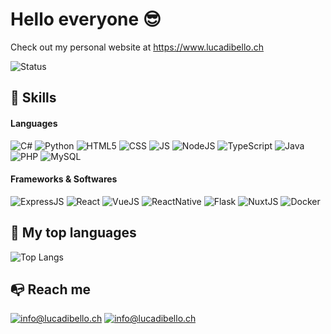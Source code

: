 # Hello everyone 😎

Check out my personal website at <https://www.lucadibello.ch>

![Status](https://img.shields.io/website-up-down-green-red/http/lucadibello.ch.svg)
## 🚀 Skills

#### Languages

![C#](https://img.shields.io/badge/C%23-239120?style=for-the-badge&logo=c-sharp&logoColor=white) ![Python](https://img.shields.io/badge/Python-14354C?style=for-the-badge&logo=python&logoColor=white) ![HTML5](https://img.shields.io/badge/HTML5-E34F26?style=for-the-badge&logo=html5&logoColor=white) ![CSS](https://img.shields.io/badge/CSS3-1572B6?style=for-the-badge&logo=css3&logoColor=white) ![JS](https://img.shields.io/badge/JavaScript-F7DF1E?style=for-the-badge&logo=javascript&logoColor=black) ![NodeJS](https://img.shields.io/badge/Node.js-43853D?style=for-the-badge&logo=node.js&logoColor=white) ![TypeScript](https://img.shields.io/badge/TypeScript-007ACC?style=for-the-badge&logo=typescript&logoColor=white) ![Java](https://img.shields.io/badge/Java-ED8B00?style=for-the-badge&logo=java&logoColor=white) ![PHP](https://img.shields.io/badge/PHP-777BB4?style=for-the-badge&logo=php&logoColor=white) ![MySQL](https://img.shields.io/badge/MySQL-00000F?style=for-the-badge&logo=mysql&logoColor=white)

#### Frameworks & Softwares

![ExpressJS](https://img.shields.io/badge/Express.js-000000?style=for-the-badge&logo=express&logoColor=white) ![React](https://img.shields.io/badge/React-20232A?style=for-the-badge&logo=react&logoColor=61DAFB) ![VueJS](https://img.shields.io/badge/Vue.js-35495E?style=for-the-badge&logo=vue.js&logoColor=4FC08D) ![ReactNative](https://img.shields.io/badge/React_Native-20232A?style=for-the-badge&logo=react&logoColor=61DAFB) ![Flask](https://img.shields.io/badge/Flask-000000?style=for-the-badge&logo=flask&logoColor=white) ![NuxtJS](https://img.shields.io/badge/nuxt.js-00C58E?style=for-the-badge&logo=nuxtdotjs&logoColor=white) ![Docker](https://img.shields.io/badge/Docker-2CA5E0?style=for-the-badge&logo=docker&logoColor=white)

## 🔎 My top languages

![Top Langs](https://github-readme-stats.vercel.app/api/top-langs/?username=lucadibello&layout=compact)



## 📭  Reach me

<a href="mailto:info@lucadibello.ch" display="inline">![info@lucadibello.ch](https://img.shields.io/badge/Gmail-D14836?style=for-the-badge&logo=gmail&logoColor=white)</a> <a href="https://www.instagram.com/lucaa_dibello" display="inline">![info@lucadibello.ch](https://img.shields.io/badge/Instagram-E4405F?style=for-the-badge&logo=instagram&logoColor=white)</a>
